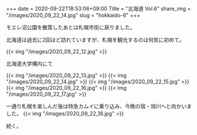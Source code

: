 +++
date  = 2020-09-22T18:53:06+09:00
Title = "北海道 Vol.6"
share_img = "/images/2020_09_22_14.jpg"
slug = "hokkaido-6"
+++

モエレ沼公園を散策したあとは札幌市街に戻りました。

北海道は過去に2回ほど訪れていますが、札幌を観光するのは何気に初めて。

{{< img "/images/2020_09_22_12.jpg" >}}
<p class="caption">北海道大学構内にて</p>

{{< img "/images/2020_09_22_13.jpg" >}}
{{< img "/images/2020_09_22_14.jpg" >}}
{{< img "/images/2020_09_22_15.jpg" >}}
{{< img "/images/2020_09_22_16.jpg" >}}
{{< img "/images/2020_09_22_17.jpg" >}}

一通り札幌を楽しんだ後は特急カムイに乗り込み、今晩の宿・旭川へと向かいました。
{{< img "/images/2020_09_22_18.jpg" >}}

続く。
